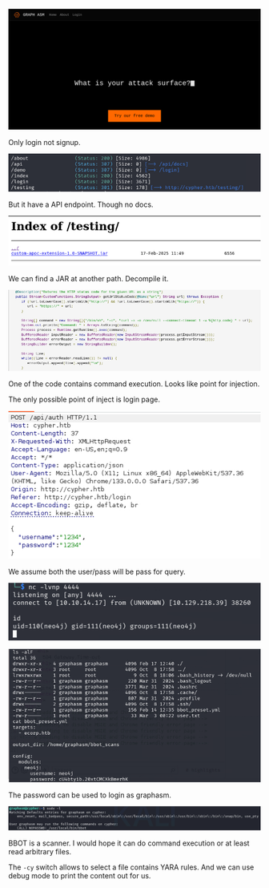 ![image-20250303133922522](./assets/image-20250303133922522.png)

Only login not signup.

![image-20250303134825645](./assets/image-20250303134825645.png)

But it have a API endpoint. Though no docs.

![image-20250303134444180](./assets/image-20250303134444180.png)

We can find a JAR at another path. Decompile it.

![image-20250303134739511](./assets/image-20250303134739511.png)

One of the code contains command execution. Looks like point for injection.

The only possible point of inject is login page.

![image-20250303135824615](./assets/image-20250303135824615.png)

We assume both the user/pass will be pass for query.

![image-20250303140542122](./assets/image-20250303140542122.png)

![image-20250303140636288](./assets/image-20250303140636288.png)

The password can be used to login as graphasm.

![image-20250303140827908](./assets/image-20250303140827908.png)

BBOT is a scanner. I would hope it can do command execution or at least read arbitrary files.

The `-cy` switch allows to select a file contains YARA rules. And we can use debug mode to print the content out for us.







